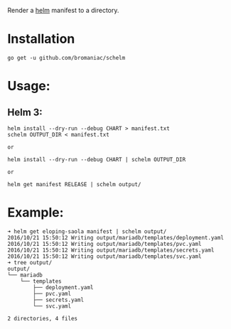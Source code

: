 Render a [helm](https://github.com/kubernetes/helm) manifest to a directory.

# Installation
```
go get -u github.com/bromaniac/schelm
```
# Usage:

## Helm 3:
```
helm install --dry-run --debug CHART > manifest.txt
schelm OUTPUT_DIR < manifest.txt

or

helm install --dry-run --debug CHART | schelm OUTPUT_DIR

or

helm get manifest RELEASE | schelm output/ 
```

# Example:

```
➜ helm get eloping-saola manifest | schelm output/
2016/10/21 15:50:12 Writing output/mariadb/templates/deployment.yaml
2016/10/21 15:50:12 Writing output/mariadb/templates/pvc.yaml
2016/10/21 15:50:12 Writing output/mariadb/templates/secrets.yaml
2016/10/21 15:50:12 Writing output/mariadb/templates/svc.yaml
➜ tree output/
output/
└── mariadb
    └── templates
        ├── deployment.yaml
        ├── pvc.yaml
        ├── secrets.yaml
        └── svc.yaml

2 directories, 4 files
```
